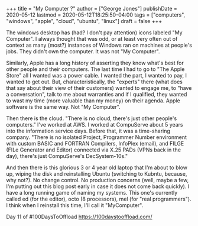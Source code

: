 +++
title = "My Computer ?"
author = ["George Jones"]
publishDate = 2020-05-12
lastmod = 2020-05-12T18:25:50-04:00
tags = ["computers", "windows", "apple", "cloud", "ubuntu", "linux"]
draft = false
+++

The windows desktop has (had? I don't pay attention) icons labeled
"My Computer".  I always thought that was odd, or at least very
often out of context as many (most?) instances of Windows ran on
machines at people's jobs.  They didn't own the computer.  It was
not "My Computer".

Similarly, Apple has a long history of asserting they know what's
best for other people and their computers.  The last time I had to
go to "The Apple Store" all I wanted was a power cable.  I wanted
the part, I wanted to pay, I wanted to get out.  But,
characteristically, the "experts" there (what does that say about
their view of their customers) wanted to engage me, to "have a
conversation", talk to me about warranties and if I qualified, they
wanted to wast my time (more valuable than my money) on their
agenda.  Apple software is the same way.   Not "My Computer".

Then there is the cloud.  "There is no cloud, there's just other
people's computers."  I've worked at AWS.  I worked at CompuServe
about 5 years into the information service days.  Before that, it
was a time-sharing company.  "There is no isolated Project,
Programmer Number environment with custom BASIC and FORTRAN
Compilers, InfoPlex (email), and FILGE (FILe Generator and Editor)
connected via X.25 PADs (VPNs back in the day), there's just
CompuServe's DecSystem-10s."

And then there is this glorious 3 or 4 year old laptop that I'm
about to blow up, wiping the disk and reinstalling Ubuntu
(switching to Kubntu, because, why not?).  No change control.  No
production concerns (well, maybe a few, I'm putting out this blog
post early in case it does not come back quickly).  I have a long
running game of naming my systems.  This one's currently called ed
(for the editor), octo (8 processors), mel (for "real
programmers").  I think when I reinstall this time, I'll call it
"MyComputer".

Day 11 of #100DaysToOffload <https://100daystooffload.com/>
